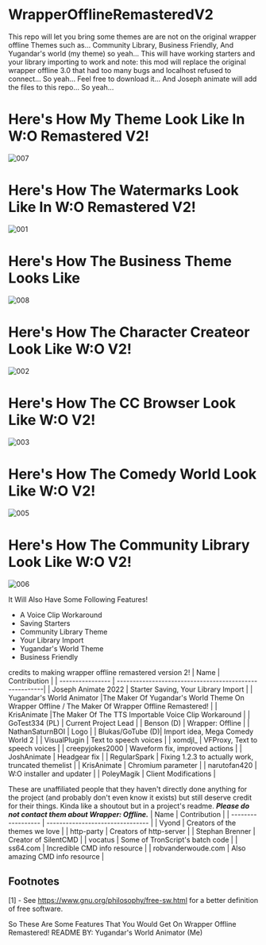 # WrapperOfflineRemasteredV2
This repo will let you bring some themes are are not on the original wrapper offline Themes such as... Community Library, Business Friendly, And Yugandar's world (my theme) so yeah... This will have working starters and your library importing to work and note: this mod will replace the original wrapper offline 3.0 that had too many bugs and localhost refused to connect... So yeah... Feel free to download it... And Joseph animate will add the files to this repo... So yeah...
# Here's How My Theme Look Like In W:O Remastered V2!
![007](https://user-images.githubusercontent.com/85108105/156993684-e4082c5f-bb22-489a-b97a-2b1f4dc2f926.PNG)
# Here's How The Watermarks Look Like In W:O Remastered V2!
![001](https://user-images.githubusercontent.com/85108105/156993697-c0d4daaa-ba7c-45d2-a023-ba4fcd8bc1e1.PNG)
# Here's How The Business Theme Looks Like
![008](https://user-images.githubusercontent.com/85108105/156996001-e7d7685f-a8ef-4bb3-8e54-70d6d566ebdf.PNG)
# Here's How The Character Createor Look Like W:O V2!
![002](https://user-images.githubusercontent.com/85108105/156993703-fef8cf22-3b86-46a8-8811-85b5b9bab8b9.PNG)
# Here's How The CC Browser Look Like W:O V2!
![003](https://user-images.githubusercontent.com/85108105/156993711-fd140573-cc95-4709-b719-dac61c0a9c46.PNG)
# Here's How The Comedy World Look Like W:O V2!
![005](https://user-images.githubusercontent.com/85108105/156993716-c5bb7ffb-892e-4149-b3e3-d625ccbec2aa.PNG)
# Here's How The Community Library Look Like W:O V2!
![006](https://user-images.githubusercontent.com/85108105/156993722-eb861b7d-13e3-4283-8359-3b8deabf3ef0.PNG)



It Will Also Have Some Following Features!
- A Voice Clip Workaround
- Saving Starters
- Community Library Theme
- Your Library Import
- Yugandar's World Theme
- Business Friendly 







credits to making wrapper offline remastered version 2!
| Name             | Contribution                                           |
| ---------------- | -------------------------------------------------------|
| Joseph Animate 2022   | Starter Saving, Your Library Import                                    |
| Yugandar's World Animator       |The Maker Of Yugandar's World Theme On Wrapper Offline / The Maker Of Wrapper Offline Remastered!                                   |
| KrisAnimate       |The Maker Of The TTS Importable Voice Clip Workaround                                 |
| GoTest334 (PL)   | Current Project Lead                                   |
| Benson (D)       | Wrapper: Offline                                       |
| NathanSaturnBOI  | Logo                                                   |
| Blukas/GoTube (D)| Import idea, Mega Comedy World 2                       |
| VisualPlugin     | Text to speech voices                                  |
| xomdjl_          | VFProxy, Text to speech voices                         |
| creepyjokes2000  | Waveform fix, improved actions                         |
| JoshAnimate      | Headgear fix                                           |
| RegularSpark     | Fixing 1.2.3 to actually work, truncated themelist     |
| KrisAnimate      | Chromium parameter                                     |
| narutofan420     | W:O installer and updater                              |
| PoleyMagik       | Client Modifications                                   |

These are unaffiliated people that they haven't directly done anything for the project (and probably don't even know it exists) but still deserve credit for their things. Kinda like a shoutout but in a project's readme. ***Please do not contact them about Wrapper: Offline.***
| Name               | Contribution                     |
| ------------------ | -------------------------------- |
| Vyond              | Creators of the themes we love   |
| http-party         | Creators of http-server          |
| Stephan Brenner    | Creator of SilentCMD             |
| vocatus            | Some of TronScript's batch code  |
| ss64.com           | Incredible CMD info resource     |
| robvanderwoude.com | Also amazing CMD info resource   |

## Footnotes
[1] - See <https://www.gnu.org/philosophy/free-sw.html> for a better definition of free software.






So These Are Some Features That You Would Get On Wrapper Offline Remastered!
                                                                                                                        README BY: Yugandar's World Animator (Me)

